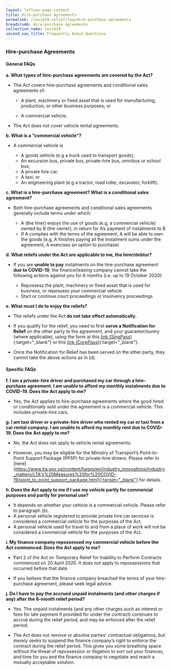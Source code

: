 ```yaml
---
layout: leftnav-page-content
title: Hire-purchase Agreements
permalink: /covid19-relief/faq/Hire-purchase-agreements
breadcrumb: Hire-purchase agreements
collection_name: covid19
second_nav_title: Frequently Asked Questions
---
```

### Hire-purchase Agreements ###

#### General FAQs ####
**a.	What types of hire-purchase agreements are covered by the Act?**

* The Act covers hire-purchase agreements and conditional sales agreements of: 

  * A plant, machinery or fixed asset that is used for manufacturing, production, or other business purposes; or 

  * A commercial vehicle. 

* The Act does not cover vehicle rental agreements.

**b. What is a “commercial vehicle”?**

* A commercial vehicle is

  * A goods vehicle (e.g a truck used to transport goods);
  * An excursion bus, private bus, private-hire bus, omnibus or school bus;
  * A private hire car;
  * A taxi; or
  * An engineering plant (e.g a tractor, road roller, excavator, forklift).

**c. What is a hire-purchase agreement? What is a conditional sales agreement?**

* Both hire-purchase agreements and conditional sales agreements generally include terms under which: 

  * A (the hirer) enjoys the use of goods (e.g, a commercial vehicle) owned by B (the owner), in return for A’s payment of instalments to B
  * If A complies with the terms of the agreement, A will be able to own the goods (e.g, A finishes paying all the instalment sums under the agreement, A exercises an option to purchase)

**d. What reliefs under the Act are applicable to me, the hirer/debtor?**

* If you are **unable to pay** instalments on the hire-purchase agreement **due to COVID-19**, the finance/leasing company cannot take the following actions against you for 6 months (i.e. up to 19 October 2020): 

  * Repossess the plant, machinery or fixed asset that is used for business, or repossess your commercial vehicle
  * Start or continue court proceedings or insolvency proceedings

**e. What must I do to enjoy the reliefs?** 

* The reliefs under the Act **do not take effect automatically.**

*  If you qualify for the relief, you need to first **serve a Notification for Relief** on the other party to the agreement, and your guarantor/surety (where applicable), using the form at this [link (SingPass)](https://go.gov.sg/notification-for-relief-singpass){:target="_blank"} or this [link (CorpPass)](https://go.gov.sg/notification-for-relief-corppass){:target="_blank"}.

* Once the Notification for Relief has been served on the other party, they cannot take the above actions as in (d).

#### Specific FAQs ####
**f. I am a private-hire driver and purchased my car through a hire-purchase agreement. I am unable to afford my monthly instalments due to COVID-19. Does the Act apply to me?**

* Yes, the Act applies to hire-purchase agreements where the good hired or conditionally sold under the agreement is a commercial vehicle. This includes private-hire cars.

**g. I am taxi driver or a private-hire driver who rented my car or taxi from a car rental company. I am unable to afford my monthly rent due to COVID-19. Does the Act apply to me?**

* No, the Act does not apply to vehicle rental agreements. 

* However, you may be eligible for the Ministry of Transport’s Point-to-Point Support Package (PPSP) for private-hire drivers. Please refer to [here]{https://www.lta.gov.sg/content/ltagov/en/industry_innovations/industry_matters/LTA's%20Measures%20for%20COVID-19/point_to_point_support_package.html}{:target="_blank"} for details.

**h. Does the Act apply to me if I use my vehicle partly for commercial purposes and partly for personal use?**

* It depends on whether your vehicle is a commercial vehicle. Please refer to paragraph (b).
* A personal vehicle registered to provide private hire car services is considered a commercial vehicle for the purposes of the Act.
* A personal vehicle used for travel to and from a place of work will not be considered a commercial vehicle for the purposes of the Act.

**i. My finance company repossessed my commercial vehicle before the Act commenced. Does the Act apply to me?**

* Part 2 of the Act on Temporary Relief for Inability to Perform Contracts commenced on 20 April 2020. It does not apply to repossessions that occurred before that date. 

* If you believe that the finance company breached the terms of your hire-purchase agreement, please seek legal advice.  

**j. Do I have to pay the accrued unpaid instalments (and other charges if any) after the 6-month relief period?**

* Yes.  The unpaid instalments (and any other charges such as interest or fees for late payment if provided for under the contract) continues to accrue during the relief period, and may be enforced after the relief period. 

* The Act does not remove or absolve parties’ contractual obligations, but merely seeks to suspend the finance company’s right to enforce the contract during the relief period. This gives you some breathing space without the threat of repossession or litigation to sort out your finances, and time for you and the finance company to negotiate and reach a mutually acceptable solution.  
